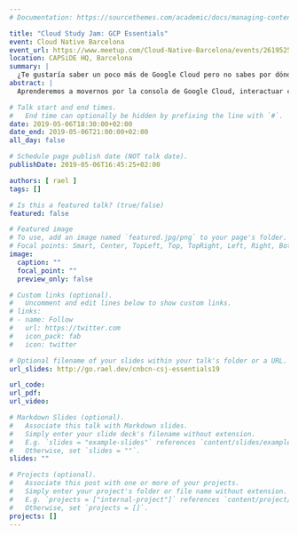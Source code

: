 ```yaml
---
# Documentation: https://sourcethemes.com/academic/docs/managing-content/

title: "Cloud Study Jam: GCP Essentials"
event: Cloud Native Barcelona
event_url: https://www.meetup.com/Cloud-Native-Barcelona/events/261952548/
location: CAPSiDE HQ, Barcelona
summary: |
  ¿Te gustaría saber un poco más de Google Cloud pero no sabes por dónde empezar?
abstract: |
  Aprenderemos a movernos por la consola de Google Cloud, interactuar con la Cloud Shell y la herramienta gcloud, desplegaremos una máquina virtual y cerraremos la sesión desplegando un clúster de Kubernetes con la solución gestionada de Google.

# Talk start and end times.
#   End time can optionally be hidden by prefixing the line with `#`.
date: 2019-05-06T18:30:00+02:00
date_end: 2019-05-06T21:00:00+02:00
all_day: false

# Schedule page publish date (NOT talk date).
publishDate: 2019-05-06T16:45:25+02:00

authors: [ rael ]
tags: []

# Is this a featured talk? (true/false)
featured: false

# Featured image
# To use, add an image named `featured.jpg/png` to your page's folder. 
# Focal points: Smart, Center, TopLeft, Top, TopRight, Left, Right, BottomLeft, Bottom, BottomRight.
image:
  caption: ""
  focal_point: ""
  preview_only: false

# Custom links (optional).
#   Uncomment and edit lines below to show custom links.
# links:
# - name: Follow
#   url: https://twitter.com
#   icon_pack: fab
#   icon: twitter

# Optional filename of your slides within your talk's folder or a URL.
url_slides: http://go.rael.dev/cnbcn-csj-essentials19

url_code:
url_pdf:
url_video:

# Markdown Slides (optional).
#   Associate this talk with Markdown slides.
#   Simply enter your slide deck's filename without extension.
#   E.g. `slides = "example-slides"` references `content/slides/example-slides.md`.
#   Otherwise, set `slides = ""`.
slides: ""

# Projects (optional).
#   Associate this post with one or more of your projects.
#   Simply enter your project's folder or file name without extension.
#   E.g. `projects = ["internal-project"]` references `content/project/deep-learning/index.md`.
#   Otherwise, set `projects = []`.
projects: []
---
```

